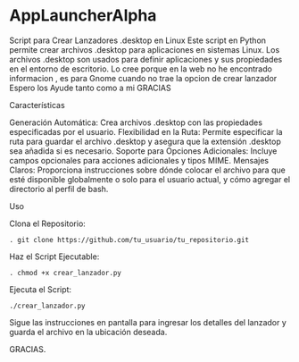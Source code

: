# AppLauncherAlpha
Script para Crear Lanzadores .desktop en Linux  Este script en Python permite crear archivos .desktop para aplicaciones en sistemas Linux. Los archivos .desktop son usados para definir aplicaciones y sus propiedades en el entorno de escritorio.
Lo cree porque en la web no he encontrado informacion , es para Gnome cuando no trae la opcion de crear lanzador 
Espero los Ayude tanto como a mi 
GRACIAS 


Características

Generación Automática: Crea archivos .desktop con las propiedades especificadas por el usuario.
Flexibilidad en la Ruta: Permite especificar la ruta para guardar el archivo .desktop y asegura que la extensión .desktop sea añadida si es necesario.
Soporte para Opciones Adicionales: Incluye campos opcionales para acciones adicionales y tipos MIME.
Mensajes Claros: Proporciona instrucciones sobre dónde colocar el archivo para que esté disponible globalmente o solo para el usuario actual, y cómo agregar el directorio al perfil de bash.

Uso

Clona el Repositorio:

    . git clone https://github.com/tu_usuario/tu_repositorio.git

Haz el Script Ejecutable:

    . chmod +x crear_lanzador.py

Ejecuta el Script:

    ./crear_lanzador.py

Sigue las instrucciones en pantalla para ingresar los detalles del lanzador y guarda el archivo en la ubicación deseada.

GRACIAS.
